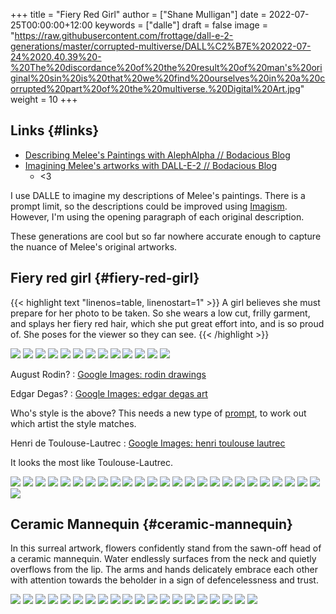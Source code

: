 +++
title = "Fiery Red Girl"
author = ["Shane Mulligan"]
date = 2022-07-25T00:00:00+12:00
keywords = ["dalle"]
draft = false
image = "https://raw.githubusercontent.com/frottage/dall-e-2-generations/master/corrupted-multiverse/DALL%C2%B7E%202022-07-24%2020.40.39%20-%20The%20discordance%20of%20the%20result%20of%20man's%20original%20sin%20is%20that%20we%20find%20ourselves%20in%20a%20corrupted%20part%20of%20the%20multiverse.%20Digital%20Art.jpg"
weight = 10
+++

## Links {#links}

-   [Describing Melee's Paintings with AlephAlpha // Bodacious Blog](https://mullikine.github.io/posts/describing-melee-s-paintings-with-alephalpha/)
-   [Imagining Melee's artworks with DALL-E-2 // Bodacious Blog](https://mullikine.github.io/posts/imagining-melee-s-artworks-with-dall-e-2/)
    -   <3

I use DALLE to imagine my descriptions of Melee's paintings.
There is a prompt limit, so the descriptions could be improved using [Imagism](https://en.wikipedia.org/wiki/Imagism).
However, I'm using the opening paragraph of each original description.

These generations are cool but so far nowhere accurate enough to capture the nuance of Melee's original artworks.


## Fiery red girl {#fiery-red-girl}

{{< highlight text "linenos=table, linenostart=1" >}}
A girl believes she must prepare for her photo
to be taken. So she wears a low cut, frilly
garment, and splays her fiery red hair, which
she put great effort into, and is so proud of.
She poses for the viewer so they can see.
{{< /highlight >}}

![](https://github.com/frottage/dall-e-2-generations/raw/master/fiery-red-girl/DALL%C2%B7E%202022-07-14%2013.14.36%20-%20A%20girl%20believes%20she%20must%20prepare%20for%20her%20photo%20to%20be%20taken.%20So%20she%20wears%20a%20low%20cut,%20frilly%20garment,%20and%20splays%20her%20fiery%20red%20hair,%20which%20she%20put%20great.jpg)
![](https://github.com/frottage/dall-e-2-generations/raw/master/fiery-red-girl/DALL%C2%B7E%202022-07-14%2013.14.39%20-%20A%20girl%20believes%20she%20must%20prepare%20for%20her%20photo%20to%20be%20taken.%20So%20she%20wears%20a%20low%20cut,%20frilly%20garment,%20and%20splays%20her%20fiery%20red%20hair,%20which%20she%20put%20great.jpg)
![](https://github.com/frottage/dall-e-2-generations/raw/master/fiery-red-girl/DALL%C2%B7E%202022-07-14%2013.14.43%20-%20A%20girl%20believes%20she%20must%20prepare%20for%20her%20photo%20to%20be%20taken.%20So%20she%20wears%20a%20low%20cut,%20frilly%20garment,%20and%20splays%20her%20fiery%20red%20hair,%20which%20she%20put%20great.jpg)
![](https://github.com/frottage/dall-e-2-generations/raw/master/fiery-red-girl/DALL%C2%B7E%202022-07-14%2013.15.05%20-%20A%20girl%20believes%20she%20must%20prepare%20for%20her%20photo%20to%20be%20taken.%20So%20she%20wears%20a%20low%20cut,%20frilly%20garment,%20and%20splays%20her%20fiery%20red%20hair,%20which%20she%20put%20great.jpg)
![](https://github.com/frottage/dall-e-2-generations/raw/master/fiery-red-girl/DALL%C2%B7E%202022-07-14%2013.15.12%20-%20A%20girl%20believes%20she%20must%20prepare%20for%20her%20photo%20to%20be%20taken.%20So%20she%20wears%20a%20low%20cut,%20frilly%20garment,%20and%20splays%20her%20fiery%20red%20hair,%20which%20she%20put%20great.jpg)
![](https://github.com/frottage/dall-e-2-generations/raw/master/fiery-red-girl/DALL%C2%B7E%202022-07-14%2013.15.15%20-%20A%20girl%20believes%20she%20must%20prepare%20for%20her%20photo%20to%20be%20taken.%20So%20she%20wears%20a%20low%20cut,%20frilly%20garment,%20and%20splays%20her%20fiery%20red%20hair,%20which%20she%20put%20great.jpg)
![](https://github.com/frottage/dall-e-2-generations/raw/master/fiery-red-girl/DALL%C2%B7E%202022-07-14%2013.17.04%20-%20A%20girl%20believes%20she%20must%20prepare%20for%20her%20photo%20to%20be%20taken.%20So%20she%20wears%20a%20low%20cut,%20frilly%20garment,%20and%20splays%20her%20fiery%20red%20hair,%20which%20she%20put%20great.jpg)
![](https://github.com/frottage/dall-e-2-generations/raw/master/fiery-red-girl/DALL%C2%B7E%202022-07-14%2013.17.07%20-%20A%20girl%20believes%20she%20must%20prepare%20for%20her%20photo%20to%20be%20taken.%20So%20she%20wears%20a%20low%20cut,%20frilly%20garment,%20and%20splays%20her%20fiery%20red%20hair,%20which%20she%20put%20great.jpg)
![](https://github.com/frottage/dall-e-2-generations/raw/master/fiery-red-girl/DALL%C2%B7E%202022-07-14%2013.17.11%20-%20A%20girl%20believes%20she%20must%20prepare%20for%20her%20photo%20to%20be%20taken.%20So%20she%20wears%20a%20low%20cut,%20frilly%20garment,%20and%20splays%20her%20fiery%20red%20hair,%20which%20she%20put%20great.jpg)
![](https://github.com/frottage/dall-e-2-generations/raw/master/fiery-red-girl/DALL%C2%B7E%202022-07-14%2013.17.15%20-%20A%20girl%20believes%20she%20must%20prepare%20for%20her%20photo%20to%20be%20taken.%20So%20she%20wears%20a%20low%20cut,%20frilly%20garment,%20and%20splays%20her%20fiery%20red%20hair,%20which%20she%20put%20great.jpg)
![](https://github.com/frottage/dall-e-2-generations/raw/master/fiery-red-girl/DALL%C2%B7E%202022-07-14%2013.17.17%20-%20A%20girl%20believes%20she%20must%20prepare%20for%20her%20photo%20to%20be%20taken.%20So%20she%20wears%20a%20low%20cut,%20frilly%20garment,%20and%20splays%20her%20fiery%20red%20hair,%20which%20she%20put%20great.jpg)
![](https://github.com/frottage/dall-e-2-generations/raw/master/fiery-red-girl/DALL%C2%B7E%202022-07-14%2013.17.20%20-%20A%20girl%20believes%20she%20must%20prepare%20for%20her%20photo%20to%20be%20taken.%20So%20she%20wears%20a%20low%20cut,%20frilly%20garment,%20and%20splays%20her%20fiery%20red%20hair,%20which%20she%20put%20great.jpg)
![](https://github.com/frottage/dall-e-2-generations/raw/master/fiery-red-girl/DALL%C2%B7E%202022-07-14%2013.19.17%20-%20A%20girl%20believes%20she%20must%20prepare%20for%20her%20photo%20to%20be%20taken.%20So%20she%20wears%20a%20low%20cut,%20frilly%20garment,%20and%20splays%20her%20fiery%20red%20hair,%20which%20she%20put%20great.jpg)

August Rodin?
: [Google Images: rodin drawings](https://www.google.com/search?q=rodin+drawings&tbm=isch&hl=en&sa=X&biw=1889&bih=911)

Edgar Degas?
: [Google Images: edgar degas art](https://www.google.com/search?q=edgar+degas+art&tbm=isch&oq=edgar+degas+art&sclient=img&bih=911&biw=1889&hl=en)

Who's style is the above?
This needs a new type of [prompt](https://github.com/semiosis/prompts), to work out which artist the style matches.

Henri de Toulouse-Lautrec
: [Google Images: henri toulouse lautrec](https://www.google.com/search?q=henri+toulouse+lautrec&sxsrf=ALiCzsZZyJu9FG1fJNvCnT%5F81jBW1HcT0Q%3A1657844412961&source=lnms&tbm=isch&sa=X&biw=1904&bih=911&dpr=1)

It looks the most like Toulouse-Lautrec.

![](https://github.com/frottage/dall-e-2-generations/raw/master/fiery-red-girl/DALL%C2%B7E%202022-07-14%2013.20.17%20-%20A%20girl%20believes%20she%20must%20prepare%20for%20her%20photo%20to%20be%20taken.%20So%20she%20wears%20a%20low%20cut,%20frilly%20garment,%20and%20splays%20her%20fiery%20red%20hair,%20which%20she%20put%20great.jpg)
![](https://github.com/frottage/dall-e-2-generations/raw/master/fiery-red-girl/DALL%C2%B7E%202022-07-14%2013.21.09%20-%20A%20girl%20believes%20she%20must%20prepare%20for%20her%20photo%20to%20be%20taken.%20So%20she%20wears%20a%20low%20cut,%20frilly%20garment,%20and%20splays%20her%20fiery%20red%20hair,%20which%20she%20put%20great.jpg)
![](https://github.com/frottage/dall-e-2-generations/raw/master/fiery-red-girl/DALL%C2%B7E%202022-07-14%2013.21.13%20-%20A%20girl%20believes%20she%20must%20prepare%20for%20her%20photo%20to%20be%20taken.%20So%20she%20wears%20a%20low%20cut,%20frilly%20garment,%20and%20splays%20her%20fiery%20red%20hair,%20which%20she%20put%20great.jpg)
![](https://github.com/frottage/dall-e-2-generations/raw/master/fiery-red-girl/DALL%C2%B7E%202022-07-14%2013.22.44%20-%20A%20girl%20believes%20she%20must%20prepare%20for%20her%20photo%20to%20be%20taken.%20So%20she%20wears%20a%20low%20cut,%20frilly%20garment,%20and%20splays%20her%20fiery%20red%20hair,%20which%20she%20put%20great.jpg)
![](https://github.com/frottage/dall-e-2-generations/raw/master/fiery-red-girl/DALL%C2%B7E%202022-07-14%2013.22.49%20-%20A%20girl%20believes%20she%20must%20prepare%20for%20her%20photo%20to%20be%20taken.%20So%20she%20wears%20a%20low%20cut,%20frilly%20garment,%20and%20splays%20her%20fiery%20red%20hair,%20which%20she%20put%20great.jpg)
![](https://github.com/frottage/dall-e-2-generations/raw/master/fiery-red-girl/DALL%C2%B7E%202022-07-14%2013.22.52%20-%20A%20girl%20believes%20she%20must%20prepare%20for%20her%20photo%20to%20be%20taken.%20So%20she%20wears%20a%20low%20cut,%20frilly%20garment,%20and%20splays%20her%20fiery%20red%20hair,%20which%20she%20put%20great.jpg)
![](https://github.com/frottage/dall-e-2-generations/raw/master/fiery-red-girl/DALL%C2%B7E%202022-07-14%2013.22.55%20-%20A%20girl%20believes%20she%20must%20prepare%20for%20her%20photo%20to%20be%20taken.%20So%20she%20wears%20a%20low%20cut,%20frilly%20garment,%20and%20splays%20her%20fiery%20red%20hair,%20which%20she%20put%20great.jpg)
![](https://github.com/frottage/dall-e-2-generations/raw/master/fiery-red-girl/DALL%C2%B7E%202022-07-14%2013.22.58%20-%20A%20girl%20believes%20she%20must%20prepare%20for%20her%20photo%20to%20be%20taken.%20So%20she%20wears%20a%20low%20cut,%20frilly%20garment,%20and%20splays%20her%20fiery%20red%20hair,%20which%20she%20put%20great.jpg)
![](https://github.com/frottage/dall-e-2-generations/raw/master/fiery-red-girl/DALL%C2%B7E%202022-07-14%2013.23.03%20-%20A%20girl%20believes%20she%20must%20prepare%20for%20her%20photo%20to%20be%20taken.%20So%20she%20wears%20a%20low%20cut,%20frilly%20garment,%20and%20splays%20her%20fiery%20red%20hair,%20which%20she%20put%20great.jpg)
![](https://github.com/frottage/dall-e-2-generations/raw/master/fiery-red-girl/DALL%C2%B7E%202022-07-14%2013.23.49%20-%20A%20girl%20believes%20she%20must%20prepare%20for%20her%20photo%20to%20be%20taken.%20So%20she%20wears%20a%20low%20cut,%20frilly%20garment,%20and%20splays%20her%20fiery%20red%20hair,%20which%20she%20put%20great.jpg)
![](https://github.com/frottage/dall-e-2-generations/raw/master/fiery-red-girl/DALL%C2%B7E%202022-07-14%2013.23.53%20-%20A%20girl%20believes%20she%20must%20prepare%20for%20her%20photo%20to%20be%20taken.%20So%20she%20wears%20a%20low%20cut,%20frilly%20garment,%20and%20splays%20her%20fiery%20red%20hair,%20which%20she%20put%20great.jpg)
![](https://github.com/frottage/dall-e-2-generations/raw/master/fiery-red-girl/DALL%C2%B7E%202022-07-14%2013.23.56%20-%20A%20girl%20believes%20she%20must%20prepare%20for%20her%20photo%20to%20be%20taken.%20So%20she%20wears%20a%20low%20cut,%20frilly%20garment,%20and%20splays%20her%20fiery%20red%20hair,%20which%20she%20put%20great.jpg)
![](https://github.com/frottage/dall-e-2-generations/raw/master/fiery-red-girl/DALL%C2%B7E%202022-07-14%2013.24.00%20-%20A%20girl%20believes%20she%20must%20prepare%20for%20her%20photo%20to%20be%20taken.%20So%20she%20wears%20a%20low%20cut,%20frilly%20garment,%20and%20splays%20her%20fiery%20red%20hair,%20which%20she%20put%20great.jpg)
![](https://github.com/frottage/dall-e-2-generations/raw/master/fiery-red-girl/DALL%C2%B7E%202022-07-14%2013.24.03%20-%20A%20girl%20believes%20she%20must%20prepare%20for%20her%20photo%20to%20be%20taken.%20So%20she%20wears%20a%20low%20cut,%20frilly%20garment,%20and%20splays%20her%20fiery%20red%20hair,%20which%20she%20put%20great.jpg)
![](https://github.com/frottage/dall-e-2-generations/raw/master/fiery-red-girl/DALL%C2%B7E%202022-07-14%2013.24.06%20-%20A%20girl%20believes%20she%20must%20prepare%20for%20her%20photo%20to%20be%20taken.%20So%20she%20wears%20a%20low%20cut,%20frilly%20garment,%20and%20splays%20her%20fiery%20red%20hair,%20which%20she%20put%20great.jpg)
![](https://github.com/frottage/dall-e-2-generations/raw/master/fiery-red-girl/DALL%C2%B7E%202022-07-14%2013.25.10%20-%20A%20girl%20believes%20she%20must%20prepare%20for%20her%20photo%20to%20be%20taken.%20So%20she%20wears%20a%20low%20cut,%20frilly%20garment,%20and%20splays%20her%20fiery%20red%20hair,%20which%20she%20put%20great.jpg)
![](https://github.com/frottage/dall-e-2-generations/raw/master/fiery-red-girl/DALL%C2%B7E%202022-07-14%2013.25.13%20-%20A%20girl%20believes%20she%20must%20prepare%20for%20her%20photo%20to%20be%20taken.%20So%20she%20wears%20a%20low%20cut,%20frilly%20garment,%20and%20splays%20her%20fiery%20red%20hair,%20which%20she%20put%20great.jpg)
![](https://github.com/frottage/dall-e-2-generations/raw/master/fiery-red-girl/DALL%C2%B7E%202022-07-14%2013.25.22%20-%20A%20girl%20believes%20she%20must%20prepare%20for%20her%20photo%20to%20be%20taken.%20So%20she%20wears%20a%20low%20cut,%20frilly%20garment,%20and%20splays%20her%20fiery%20red%20hair,%20which%20she%20put%20great.jpg)
![](https://github.com/frottage/dall-e-2-generations/raw/master/fiery-red-girl/DALL%C2%B7E%202022-07-14%2013.25.26%20-%20A%20girl%20believes%20she%20must%20prepare%20for%20her%20photo%20to%20be%20taken.%20So%20she%20wears%20a%20low%20cut,%20frilly%20garment,%20and%20splays%20her%20fiery%20red%20hair,%20which%20she%20put%20great.jpg)
![](https://github.com/frottage/dall-e-2-generations/raw/master/fiery-red-girl/DALL%C2%B7E%202022-07-14%2013.25.29%20-%20A%20girl%20believes%20she%20must%20prepare%20for%20her%20photo%20to%20be%20taken.%20So%20she%20wears%20a%20low%20cut,%20frilly%20garment,%20and%20splays%20her%20fiery%20red%20hair,%20which%20she%20put%20great.jpg)
![](https://github.com/frottage/dall-e-2-generations/raw/master/fiery-red-girl/DALL%C2%B7E%202022-07-14%2013.25.32%20-%20A%20girl%20believes%20she%20must%20prepare%20for%20her%20photo%20to%20be%20taken.%20So%20she%20wears%20a%20low%20cut,%20frilly%20garment,%20and%20splays%20her%20fiery%20red%20hair,%20which%20she%20put%20great.jpg)
![](https://github.com/frottage/dall-e-2-generations/raw/master/fiery-red-girl/DALL%C2%B7E%202022-07-14%2013.27.00%20-%20A%20girl%20believes%20she%20must%20prepare%20for%20her%20photo%20to%20be%20taken.%20So%20she%20wears%20a%20low%20cut,%20frilly%20garment,%20and%20splays%20her%20fiery%20red%20hair,%20which%20she%20put%20great.jpg)
![](https://github.com/frottage/dall-e-2-generations/raw/master/fiery-red-girl/DALL%C2%B7E%202022-07-14%2013.27.08%20-%20A%20girl%20believes%20she%20must%20prepare%20for%20her%20photo%20to%20be%20taken.%20So%20she%20wears%20a%20low%20cut,%20frilly%20garment,%20and%20splays%20her%20fiery%20red%20hair,%20which%20she%20put%20great.jpg)
![](https://github.com/frottage/dall-e-2-generations/raw/master/fiery-red-girl/DALL%C2%B7E%202022-07-14%2013.27.13%20-%20A%20girl%20believes%20she%20must%20prepare%20for%20her%20photo%20to%20be%20taken.%20So%20she%20wears%20a%20low%20cut,%20frilly%20garment,%20and%20splays%20her%20fiery%20red%20hair,%20which%20she%20put%20great.jpg)
![](https://github.com/frottage/dall-e-2-generations/raw/master/fiery-red-girl/DALL%C2%B7E%202022-07-14%2013.27.17%20-%20A%20girl%20believes%20she%20must%20prepare%20for%20her%20photo%20to%20be%20taken.%20So%20she%20wears%20a%20low%20cut,%20frilly%20garment,%20and%20splays%20her%20fiery%20red%20hair,%20which%20she%20put%20great.jpg)
![](https://github.com/frottage/dall-e-2-generations/raw/master/fiery-red-girl/DALL%C2%B7E%202022-07-14%2013.28.58%20-%20A%20girl%20believes%20she%20must%20prepare%20for%20her%20photo%20to%20be%20taken.%20So%20she%20wears%20a%20low%20cut,%20frilly%20garment,%20and%20splays%20her%20fiery%20red%20hair,%20which%20she%20put%20great.jpg)


## Ceramic Mannequin {#ceramic-mannequin}

In this surreal artwork, flowers confidently
stand from the sawn-off head of a ceramic
mannequin. Water endlessly surfaces from the
neck and quietly overflows from the lip. The
arms and hands delicately embrace each other
with attention towards the beholder in a sign
of defencelessness and trust.

![](https://github.com/frottage/dall-e-2-generations/raw/master/ceramic-mannequin/DALL%C2%B7E%202022-07-14%2012.59.32%20-%20In%20this%20surreal%20artwork,%20flowers%20confidently%20stand%20from%20the%20sawn-off%20head%20of%20a%20ceramic%20mannequin.%20Water%20endlessly%20surfaces%20from%20the%20neck%20and%20quietly%20o.jpg)
![](https://github.com/frottage/dall-e-2-generations/raw/master/ceramic-mannequin/DALL%C2%B7E%202022-07-14%2012.59.41%20-%20In%20this%20surreal%20artwork,%20flowers%20confidently%20stand%20from%20the%20sawn-off%20head%20of%20a%20ceramic%20mannequin.%20Water%20endlessly%20surfaces%20from%20the%20neck%20and%20quietly%20o.jpg)
![](https://github.com/frottage/dall-e-2-generations/raw/master/ceramic-mannequin/DALL%C2%B7E%202022-07-14%2012.59.48%20-%20In%20this%20surreal%20artwork,%20flowers%20confidently%20stand%20from%20the%20sawn-off%20head%20of%20a%20ceramic%20mannequin.%20Water%20endlessly%20surfaces%20from%20the%20neck%20and%20quietly%20o.jpg)
![](https://github.com/frottage/dall-e-2-generations/raw/master/ceramic-mannequin/DALL%C2%B7E%202022-07-14%2012.59.51%20-%20In%20this%20surreal%20artwork,%20flowers%20confidently%20stand%20from%20the%20sawn-off%20head%20of%20a%20ceramic%20mannequin.%20Water%20endlessly%20surfaces%20from%20the%20neck%20and%20quietly%20o.jpg)
![](https://github.com/frottage/dall-e-2-generations/raw/master/ceramic-mannequin/DALL%C2%B7E%202022-07-14%2012.59.55%20-%20In%20this%20surreal%20artwork,%20flowers%20confidently%20stand%20from%20the%20sawn-off%20head%20of%20a%20ceramic%20mannequin.%20Water%20endlessly%20surfaces%20from%20the%20neck%20and%20quietly%20o.jpg)
![](https://github.com/frottage/dall-e-2-generations/raw/master/ceramic-mannequin/DALL%C2%B7E%202022-07-14%2012.59.59%20-%20In%20this%20surreal%20artwork,%20flowers%20confidently%20stand%20from%20the%20sawn-off%20head%20of%20a%20ceramic%20mannequin.%20Water%20endlessly%20surfaces%20from%20the%20neck%20and%20quietly%20o.jpg)
![](https://github.com/frottage/dall-e-2-generations/raw/master/ceramic-mannequin/DALL%C2%B7E%202022-07-14%2013.01.02%20-%20In%20this%20surreal%20artwork,%20flowers%20confidently%20stand%20from%20the%20sawn-off%20head%20of%20a%20ceramic%20mannequin.%20Water%20endlessly%20surfaces%20from%20the%20neck%20and%20quietly%20o.jpg)
![](https://github.com/frottage/dall-e-2-generations/raw/master/ceramic-mannequin/DALL%C2%B7E%202022-07-14%2013.01.05%20-%20In%20this%20surreal%20artwork,%20flowers%20confidently%20stand%20from%20the%20sawn-off%20head%20of%20a%20ceramic%20mannequin.%20Water%20endlessly%20surfaces%20from%20the%20neck%20and%20quietly%20o.jpg)
![](https://github.com/frottage/dall-e-2-generations/raw/master/ceramic-mannequin/DALL%C2%B7E%202022-07-14%2013.01.09%20-%20In%20this%20surreal%20artwork,%20flowers%20confidently%20stand%20from%20the%20sawn-off%20head%20of%20a%20ceramic%20mannequin.%20Water%20endlessly%20surfaces%20from%20the%20neck%20and%20quietly%20o.jpg)
![](https://github.com/frottage/dall-e-2-generations/raw/master/ceramic-mannequin/DALL%C2%B7E%202022-07-14%2013.01.15%20-%20In%20this%20surreal%20artwork,%20flowers%20confidently%20stand%20from%20the%20sawn-off%20head%20of%20a%20ceramic%20mannequin.%20Water%20endlessly%20surfaces%20from%20the%20neck%20and%20quietly%20o.jpg)
![](https://github.com/frottage/dall-e-2-generations/raw/master/ceramic-mannequin/DALL%C2%B7E%202022-07-14%2013.01.20%20-%20In%20this%20surreal%20artwork,%20flowers%20confidently%20stand%20from%20the%20sawn-off%20head%20of%20a%20ceramic%20mannequin.%20Water%20endlessly%20surfaces%20from%20the%20neck%20and%20quietly%20o.jpg)
![](https://github.com/frottage/dall-e-2-generations/raw/master/ceramic-mannequin/DALL%C2%B7E%202022-07-14%2013.02.34%20-%20In%20this%20surreal%20artwork,%20red%20and%20white%20flowers%20confidently%20stand%20from%20the%20sawn-off%20head%20of%20a%20ceramic%20mannequin.%20Water%20endlessly%20surfaces%20from%20the%20neck.jpg)
![](https://github.com/frottage/dall-e-2-generations/raw/master/ceramic-mannequin/DALL%C2%B7E%202022-07-14%2013.02.43%20-%20In%20this%20surreal%20artwork,%20red%20and%20white%20flowers%20confidently%20stand%20from%20the%20sawn-off%20head%20of%20a%20ceramic%20mannequin.%20Water%20endlessly%20surfaces%20from%20the%20neck.jpg)
![](https://github.com/frottage/dall-e-2-generations/raw/master/ceramic-mannequin/DALL%C2%B7E%202022-07-14%2013.04.18%20-%20In%20this%20surreal%20oil%20painting,%20flowers%20confidently%20stand%20from%20the%20sawn-off%20head%20of%20a%20ceramic%20mannequin.%20Water%20endlessly%20surfaces%20from%20the%20neck%20and%20quie.jpg)
![](https://github.com/frottage/dall-e-2-generations/raw/master/ceramic-mannequin/DALL%C2%B7E%202022-07-14%2013.04.27%20-%20In%20this%20surreal%20oil%20painting,%20flowers%20confidently%20stand%20from%20the%20sawn-off%20head%20of%20a%20ceramic%20mannequin.%20Water%20endlessly%20surfaces%20from%20the%20neck%20and%20quie.jpg)
![](https://github.com/frottage/dall-e-2-generations/raw/master/ceramic-mannequin/DALL%C2%B7E%202022-07-14%2013.04.33%20-%20In%20this%20surreal%20oil%20painting,%20flowers%20confidently%20stand%20from%20the%20sawn-off%20head%20of%20a%20ceramic%20mannequin.%20Water%20endlessly%20surfaces%20from%20the%20neck%20and%20quie.jpg)
![](https://github.com/frottage/dall-e-2-generations/raw/master/ceramic-mannequin/DALL%C2%B7E%202022-07-14%2013.04.39%20-%20In%20this%20surreal%20oil%20painting,%20flowers%20confidently%20stand%20from%20the%20sawn-off%20head%20of%20a%20ceramic%20mannequin.%20Water%20endlessly%20surfaces%20from%20the%20neck%20and%20quie.jpg)
![](https://github.com/frottage/dall-e-2-generations/raw/master/ceramic-mannequin/DALL%C2%B7E%202022-07-14%2013.04.43%20-%20In%20this%20surreal%20oil%20painting,%20flowers%20confidently%20stand%20from%20the%20sawn-off%20head%20of%20a%20ceramic%20mannequin.%20Water%20endlessly%20surfaces%20from%20the%20neck%20and%20quie.jpg)
![](https://github.com/frottage/dall-e-2-generations/raw/master/ceramic-mannequin/DALL%C2%B7E%202022-07-14%2013.04.52%20-%20In%20this%20surreal%20oil%20painting,%20flowers%20confidently%20stand%20from%20the%20sawn-off%20head%20of%20a%20ceramic%20mannequin.%20Water%20endlessly%20surfaces%20from%20the%20neck%20and%20quie.jpg)
![](https://github.com/frottage/dall-e-2-generations/raw/master/ceramic-mannequin/DALL%C2%B7E%202022-07-14%2013.05.31%20-%20In%20this%20surreal%20oil%20painting,%20flowers%20confidently%20stand%20from%20the%20sawn-off%20head%20of%20a%20ceramic%20mannequin.%20Water%20endlessly%20surfaces%20from%20the%20neck%20and%20quie.jpg)